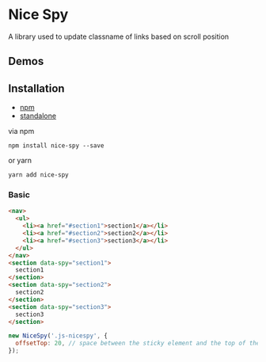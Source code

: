 # Nice Spy
A library used to update classname of links based on scroll position

## Demos



## Installation
- [npm](https://www.npmjs.com/package/nice-spy)
- [standalone](https://raw.githubusercontent.com/appleple/nice-spy/master/js/nice-spy.js)

via npm
```shell
npm install nice-spy --save
```

or yarn

```shell
yarn add nice-spy
```

### Basic

```html
<nav>
  <ul>
    <li><a href="#section1">section1</a></li>
    <li><a href="#section2">section2</a></li>
    <li><a href="#section3">section3</a></li>
  </ul>
</nav>
<section data-spy="section1">
  section1
</section>
<section data-spy="section2">
  section2
</section>
<section data-spy="section3">
  section3
</section>
```

```js
new NiceSpy('.js-nicespy', {
  offsetTop: 20, // space between the sticky element and the top of the window
});
```
